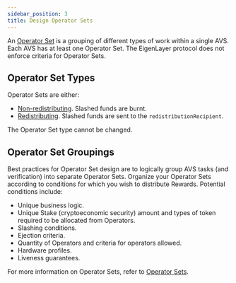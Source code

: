 ```yaml
---
sidebar_position: 3
title: Design Operator Sets
---
```


An [Operator Set](../../../../eigenlayer/concepts/operator-sets/operator-sets-concept.md) is a grouping of different types of work within a single AVS. Each AVS has at least one Operator Set. The 
EigenLayer protocol does not enforce criteria for Operator Sets.

## Operator Set Types

Operator Sets are either:
* [Non-redistributing](../operator-sets/create-operator-sets.md#create-operator-set). Slashed funds are burnt.
* [Redistributing](../operator-sets/create-operator-sets.md#create-redistributing-operator-set). Slashed funds are sent to the `redistributionRecipient`.

The Operator Set type cannot be changed.

## Operator Set Groupings

Best practices for Operator Set design are to logically group AVS tasks (and verification) into separate Operator Sets. 
Organize your Operator Sets according to conditions for which you wish to distribute Rewards. Potential conditions include:
* Unique business logic.
* Unique Stake (cryptoeconomic security) amount and types of token required to be allocated from Operators.
* Slashing conditions.
* Ejection criteria.
* Quantity of Operators and criteria for operators allowed.
* Hardware profiles.
* Liveness guarantees.

For more information on Operator Sets, refer to [Operator Sets](../../../../eigenlayer/concepts/operator-sets/operator-sets-concept).